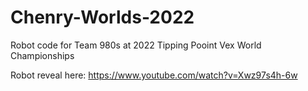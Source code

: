 # Chenry-Worlds-2022
Robot code for Team 980s at 2022 Tipping Pooint Vex World Championships

Robot reveal here:
https://www.youtube.com/watch?v=Xwz97s4h-6w 
